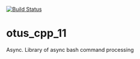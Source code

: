 [![Build Status](
  https://api.travis-ci.org/vshishov/otus_cpp_11.svg?branch=master
)](https://travis-ci.org/github/vshishov/otus_cpp_11)

# otus_cpp_11
Async. Library of async bash command processing
